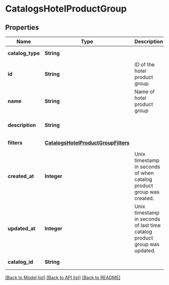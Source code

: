 # CatalogsHotelProductGroup
## Properties

| Name | Type | Description | Notes |
|------------ | ------------- | ------------- | -------------|
| **catalog\_type** | **String** |  | [default to null] |
| **id** | **String** | ID of the hotel product group. | [default to null] |
| **name** | **String** | Name of hotel product group | [optional] [default to null] |
| **description** | **String** |  | [optional] [default to null] |
| **filters** | [**CatalogsHotelProductGroupFilters**](CatalogsHotelProductGroupFilters.md) |  | [default to null] |
| **created\_at** | **Integer** | Unix timestamp in seconds of when catalog product group was created. | [optional] [default to null] |
| **updated\_at** | **Integer** | Unix timestamp in seconds of last time catalog product group was updated. | [optional] [default to null] |
| **catalog\_id** | **String** |  | [default to null] |

[[Back to Model list]](../README.md#documentation-for-models) [[Back to API list]](../README.md#documentation-for-api-endpoints) [[Back to README]](../README.md)


